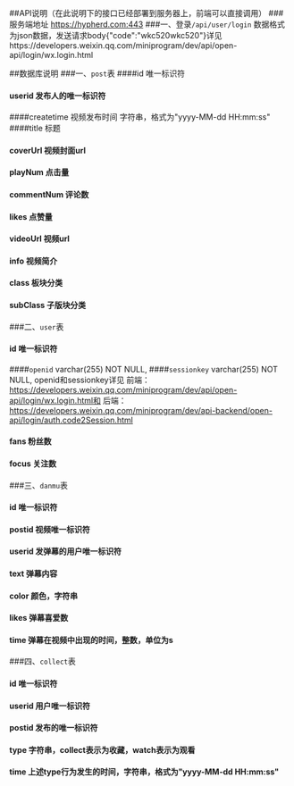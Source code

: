 ##API说明（在此说明下的接口已经部署到服务器上，前端可以直接调用）
###服务端地址
https://hypherd.com:443
###一、登录`/api/user/login`
数据格式为json数据，发送请求body{"code":"wkc520wkc520"}详见https://developers.weixin.qq.com/miniprogram/dev/api/open-api/login/wx.login.html




##数据库说明
###一、`post`表
####id 唯一标识符
#### userid 发布人的唯一标识符
####createtime 视频发布时间 字符串，格式为"yyyy-MM-dd HH:mm:ss"
####title 标题
#### coverUrl 视频封面url
#### playNum 点击量
#### commentNum 评论数
#### likes 点赞量
#### videoUrl 视频url
#### info 视频简介
#### class 板块分类
#### subClass 子版块分类

###二、`user`表
#### id 唯一标识符
####`openid` varchar(255) NOT NULL,
####`sessionkey` varchar(255) NOT NULL,
openid和sessionkey详见
前端：https://developers.weixin.qq.com/miniprogram/dev/api/open-api/login/wx.login.html和
后端：https://developers.weixin.qq.com/miniprogram/dev/api-backend/open-api/login/auth.code2Session.html
#### fans 粉丝数
#### focus 关注数

###三、`danmu`表
#### id 唯一标识符
#### postid 视频唯一标识符
#### userid 发弹幕的用户唯一标识符
#### text 弹幕内容
#### color 颜色，字符串
#### likes 弹幕喜爱数
#### time 弹幕在视频中出现的时间，整数，单位为s

###四、`collect`表
#### id 唯一标识符
#### userid 用户唯一标识符
#### postid 发布的唯一标识符
#### type 字符串，collect表示为收藏，watch表示为观看
#### time 上述type行为发生的时间，字符串，格式为"yyyy-MM-dd HH:mm:ss"



